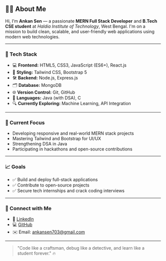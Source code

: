 ## 👨‍💻 About Me

Hi, I’m **Ankan Sen** — a passionate **MERN Full Stack Developer** and  **B.Tech CSE student** at *Haldia Institute of Technology*, West Bengal. I'm on a mission to build clean, scalable, and user-friendly web applications using modern web technologies.

---

### 🔧 Tech Stack  
- 💻 **Frontend:** HTML5, CSS3, JavaScript (ES6+), React.js  
- 🎨 **Styling:** Tailwind CSS, Bootstrap 5  
- 🛠️ **Backend:** Node.js, Express.js  
- 🗂️ **Database:** MongoDB  
- 🌐 **Version Control:** Git, GitHub  
- 🧠 **Languages:** Java (with DSA), C   
- 🔍 **Currently Exploring:** Machine Learning, API Integration

---

### 🚀 Current Focus  
- Developing responsive and real-world MERN stack projects  
- Mastering Tailwind and Bootstrap for UI/UX  
- Strengthening DSA in Java  
- Participating in hackathons and open-source contributions  

---

### 📈 Goals  
- ✅ Build and deploy full-stack applications  
- ✅ Contribute to open-source projects  
- ✅ Secure tech internships and crack coding interviews  

---

### 🔗 Connect with Me  
- 💼 [LinkedIn](https://www.linkedin.com/in/ankan-sen-2725b9325)  
- 💻 [GitHub](https://github.com/AnkanXcoder)  
- ✉️ Email: ankansen703@gmail.com

---

> "Code like a craftsman, debug like a detective, and learn like a student forever." 🔥
